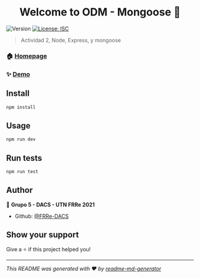 <h1 align="center">Welcome to ODM - Mongoose 👋</h1>
<p>
  <img alt="Version" src="https://img.shields.io/badge/version-1.0.0-blue.svg?cacheSeconds=2592000" />
  <a href="#" target="_blank">
    <img alt="License: ISC" src="https://img.shields.io/badge/License-ISC-yellow.svg" />
  </a>
</p>

> Actividad 2, Node, Express, y mongoose 

### 🏠 [Homepage](https://github.com/FRRe-DACS/2021-Actividad-2)

### ✨ [Demo](https://github.com/FRRe-DACS/2021-Actividad-2/tree/feature/g5)

## Install

```sh
npm install
```

## Usage

```sh
npm run dev
```

## Run tests

```sh
npm run test
```

## Author

👤 **Grupo 5 - DACS - UTN FRRe 2021**

* Github: [@FRRe-DACS](https://github.com/FRRe-DACS)

## Show your support

Give a ⭐️ if this project helped you!

***
_This README was generated with ❤️ by [readme-md-generator](https://github.com/kefranabg/readme-md-generator)_